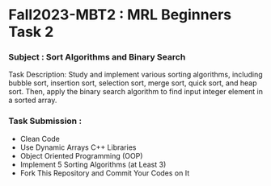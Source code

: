 # Fall2023-MBT2 : MRL Beginners Task 2
### Subject : Sort Algorithms and Binary Search
Task Description: Study and implement various sorting algorithms, including bubble sort, insertion sort, selection sort, merge sort, quick sort, and heap sort. Then, apply the binary search algorithm to find input integer element in a sorted array.
### Task Submission :
* Clean Code
* Use Dynamic Arrays C++ Libraries
* Object Oriented Programming (OOP)
* Implement 5 Sorting Algorithms (at Least 3)
* Fork This Repository and Commit Your Codes on It
